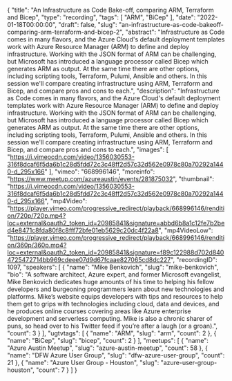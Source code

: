 {
  "title": "An Infrastructure as Code Bake-off, comparing ARM, Terraform and Bicep",
  "type": "recording",
  "tags": [
    "ARM",
    "BiCep"
  ],
  "date": "2022-01-18T00:00:00",
  "draft": false,
  "slug": "an-infrastructure-as-code-bakeoff-comparing-arm-terraform-and-bicep-2",
  "abstract": "Infrastructure as Code comes in many flavors, and the Azure Cloud's default deployment templates work with Azure Resource Manager (ARM) to define and deploy infrastructure. Working with the JSON format of ARM can be challenging, but Microsoft has introduced a language processor called Bicep which generates ARM as output. At the same time there are other options, including scripting tools, Terraform, Pulumi, Ansible and others. In this session we'll compare creating infrastructure using ARM, Terraform and Bicep, and compare pros and cons to each.",
  "description": "Infrastructure as Code comes in many flavors, and the Azure Cloud's default deployment templates work with Azure Resource Manager (ARM) to define and deploy infrastructure. Working with the JSON format of ARM can be challenging, but Microsoft has introduced a language processor called Bicep which generates ARM as output. At the same time there are other options, including scripting tools, Terraform, Pulumi, Ansible and others. In this session we'll compare creating infrastructure using ARM, Terraform and Bicep, and compare pros and cons to each.",
  "images": [
    "https://i.vimeocdn.com/video/1356030553-316f8dcaf6f5da6b1c28d5fdd72c3c48ff2d57c32d562e0978c80a70292a1440-d_295x166"
  ],
  "vimeo": "668996146",
  "moreinfo": "https://www.meetup.com/azureaustin/events/281875032",
  "thumbnail": "https://i.vimeocdn.com/video/1356030553-316f8dcaf6f5da6b1c28d5fdd72c3c48ff2d57c32d562e0978c80a70292a1440-d_295x166",
  "mp4Video": "https://player.vimeo.com/progressive_redirect/playback/668996146/rendition/720p/720p.mp4?loc=external&oauth2_token_id=20985841&signature=abbd6b8a1c12fe7b2bed4e8471c8fda80f8c8fff72bfe01eb5629c20dc4f22a8",
  "mp4VideoLow": "https://player.vimeo.com/progressive_redirect/playback/668996146/rendition/360p/360p.mp4?loc=external&oauth2_token_id=20985841&signature=f89c122988d702d8404725472714bb969cdeee07d9d67fcaae827065cd8dc227",
  "recordingID": 1097,
  "speakers": [
    {
      "name": "Mike Benkovich",
      "slug": "mike-benkovich",
      "bio": "A software architect, Azure expert, and former Microsoft evangelist, Mike Benkovich dedicates huge amounts of his time to helping his fellow developers and burgeoning programmers learn about new technologies and platforms. Mike’s website equips developers with tips and resources to help them get to grips with technologies including cloud, data and devices, and he produces online courses covering areas like Azure enterprise development and serverless computing. Mike is also a chronic sharer of puns, so head over to his Twitter feed if you’re after a laugh (or a groan).",
      "count": 3
    }
  ],
  "ugtvtags": [
    {
      "name": "ARM",
      "slug": "arm",
      "count": 2
    },
    {
      "name": "BiCep",
      "slug": "bicep",
      "count": 2
    }
  ],
  "meetups": [
    {
      "name": "Azure Austin Meetup",
      "slug": "azure-austin-meetup",
      "count": 58
    },
    {
      "name": "DFW Azure User Group",
      "slug": "dfw-azure-user-group",
      "count": 21
    },
    {
      "name": "Azure User Group - Houston",
      "slug": "azure-user-group-houston",
      "count": 7
    }
  ]
}